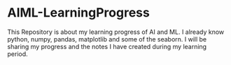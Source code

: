 # AIML-LearningProgress
This Repository is about my learning progress of AI and ML. I already know python, numpy, pandas, matplotlib and some of the seaborn.
I will be sharing my progress and the notes I have created during my learning period.
